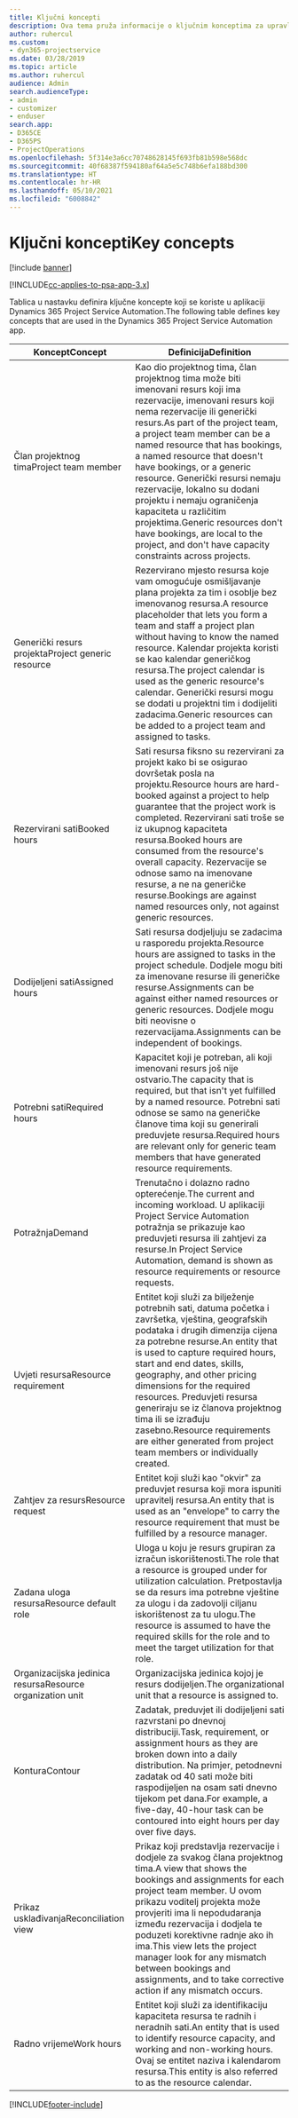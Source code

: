 ```yaml
---
title: Ključni koncepti
description: Ova tema pruža informacije o ključnim konceptima za upravljanje resursima u aplikaciji Project Service Automation.
author: ruhercul
ms.custom:
- dyn365-projectservice
ms.date: 03/28/2019
ms.topic: article
ms.author: ruhercul
audience: Admin
search.audienceType:
- admin
- customizer
- enduser
search.app:
- D365CE
- D365PS
- ProjectOperations
ms.openlocfilehash: 5f314e3a6cc70748628145f693fb81b598e568dc
ms.sourcegitcommit: 40f68387f594180af64a5e5c748b6efa188bd300
ms.translationtype: HT
ms.contentlocale: hr-HR
ms.lasthandoff: 05/10/2021
ms.locfileid: "6008842"
---
```

# <a name="key-concepts"></a><span data-ttu-id="9598a-103">Ključni koncepti</span><span class="sxs-lookup"><span data-stu-id="9598a-103">Key concepts</span></span>

[!include [banner](../includes/psa-now-project-operations.md)]

[!INCLUDE[cc-applies-to-psa-app-3.x](../includes/cc-applies-to-psa-app-3x.md)]

<span data-ttu-id="9598a-104">Tablica u nastavku definira ključne koncepte koji se koriste u aplikaciji Dynamics 365 Project Service Automation.</span><span class="sxs-lookup"><span data-stu-id="9598a-104">The following table defines key concepts that are used in the Dynamics 365 Project Service Automation app.</span></span>

| <span data-ttu-id="9598a-105">Koncept</span><span class="sxs-lookup"><span data-stu-id="9598a-105">Concept</span></span>                    | <span data-ttu-id="9598a-106">Definicija</span><span class="sxs-lookup"><span data-stu-id="9598a-106">Definition</span></span> |
|----------------------------|------------|
| <span data-ttu-id="9598a-107">Član projektnog tima</span><span class="sxs-lookup"><span data-stu-id="9598a-107">Project team member</span></span>        | <span data-ttu-id="9598a-108">Kao dio projektnog tima, član projektnog tima može biti imenovani resurs koji ima rezervacije, imenovani resurs koji nema rezervacije ili generički resurs.</span><span class="sxs-lookup"><span data-stu-id="9598a-108">As part of the project team, a project team member can be a named resource that has bookings, a named resource that doesn't have bookings, or a generic resource.</span></span> <span data-ttu-id="9598a-109">Generički resursi nemaju rezervacije, lokalno su dodani projektu i nemaju ograničenja kapaciteta u različitim projektima.</span><span class="sxs-lookup"><span data-stu-id="9598a-109">Generic resources don't have bookings, are local to the project, and don't have capacity constraints across projects.</span></span> |
| <span data-ttu-id="9598a-110">Generički resurs projekta</span><span class="sxs-lookup"><span data-stu-id="9598a-110">Project generic resource</span></span>   | <span data-ttu-id="9598a-111">Rezervirano mjesto resursa koje vam omogućuje osmišljavanje plana projekta za tim i osoblje bez imenovanog resursa.</span><span class="sxs-lookup"><span data-stu-id="9598a-111">A resource placeholder that lets you form a team and staff a project plan without having to know the named resource.</span></span> <span data-ttu-id="9598a-112">Kalendar projekta koristi se kao kalendar generičkog resursa.</span><span class="sxs-lookup"><span data-stu-id="9598a-112">The project calendar is used as the generic resource's calendar.</span></span> <span data-ttu-id="9598a-113">Generički resursi mogu se dodati u projektni tim i dodijeliti zadacima.</span><span class="sxs-lookup"><span data-stu-id="9598a-113">Generic resources can be added to a project team and assigned to tasks.</span></span> |
| <span data-ttu-id="9598a-114">Rezervirani sati</span><span class="sxs-lookup"><span data-stu-id="9598a-114">Booked hours</span></span>               | <span data-ttu-id="9598a-115">Sati resursa fiksno su rezervirani za projekt kako bi se osigurao dovršetak posla na projektu.</span><span class="sxs-lookup"><span data-stu-id="9598a-115">Resource hours are hard-booked against a project to help guarantee that the project work is completed.</span></span> <span data-ttu-id="9598a-116">Rezervirani sati troše se iz ukupnog kapaciteta resursa.</span><span class="sxs-lookup"><span data-stu-id="9598a-116">Booked hours are consumed from the resource's overall capacity.</span></span> <span data-ttu-id="9598a-117">Rezervacije se odnose samo na imenovane resurse, a ne na generičke resurse.</span><span class="sxs-lookup"><span data-stu-id="9598a-117">Bookings are against named resources only, not against generic resources.</span></span> |
| <span data-ttu-id="9598a-118">Dodijeljeni sati</span><span class="sxs-lookup"><span data-stu-id="9598a-118">Assigned hours</span></span>             | <span data-ttu-id="9598a-119">Sati resursa dodjeljuju se zadacima u rasporedu projekta.</span><span class="sxs-lookup"><span data-stu-id="9598a-119">Resource hours are assigned to tasks in the project schedule.</span></span> <span data-ttu-id="9598a-120">Dodjele mogu biti za imenovane resurse ili generičke resurse.</span><span class="sxs-lookup"><span data-stu-id="9598a-120">Assignments can be against either named resources or generic resources.</span></span> <span data-ttu-id="9598a-121">Dodjele mogu biti neovisne o rezervacijama.</span><span class="sxs-lookup"><span data-stu-id="9598a-121">Assignments can be independent of bookings.</span></span> |
| <span data-ttu-id="9598a-122">Potrebni sati</span><span class="sxs-lookup"><span data-stu-id="9598a-122">Required hours</span></span>             | <span data-ttu-id="9598a-123">Kapacitet koji je potreban, ali koji imenovani resurs još nije ostvario.</span><span class="sxs-lookup"><span data-stu-id="9598a-123">The capacity that is required, but that isn't yet fulfilled by a named resource.</span></span> <span data-ttu-id="9598a-124">Potrebni sati odnose se samo na generičke članove tima koji su generirali preduvjete resursa.</span><span class="sxs-lookup"><span data-stu-id="9598a-124">Required hours are relevant only for generic team members that have generated resource requirements.</span></span> |
| <span data-ttu-id="9598a-125">Potražnja</span><span class="sxs-lookup"><span data-stu-id="9598a-125">Demand</span></span>                     | <span data-ttu-id="9598a-126">Trenutačno i dolazno radno opterećenje.</span><span class="sxs-lookup"><span data-stu-id="9598a-126">The current and incoming workload.</span></span> <span data-ttu-id="9598a-127">U aplikaciji Project Service Automation potražnja se prikazuje kao preduvjeti resursa ili zahtjevi za resurse.</span><span class="sxs-lookup"><span data-stu-id="9598a-127">In Project Service Automation, demand is shown as resource requirements or resource requests.</span></span> |
| <span data-ttu-id="9598a-128">Uvjeti resursa</span><span class="sxs-lookup"><span data-stu-id="9598a-128">Resource requirement</span></span>       | <span data-ttu-id="9598a-129">Entitet koji služi za bilježenje potrebnih sati, datuma početka i završetka, vještina, geografskih podataka i drugih dimenzija cijena za potrebne resurse.</span><span class="sxs-lookup"><span data-stu-id="9598a-129">An entity that is used to capture required hours, start and end dates, skills, geography, and other pricing dimensions for the required resources.</span></span> <span data-ttu-id="9598a-130">Preduvjeti resursa generiraju se iz članova projektnog tima ili se izrađuju zasebno.</span><span class="sxs-lookup"><span data-stu-id="9598a-130">Resource requirements are either generated from project team members or individually created.</span></span> |
| <span data-ttu-id="9598a-131">Zahtjev za resurs</span><span class="sxs-lookup"><span data-stu-id="9598a-131">Resource request</span></span>           | <span data-ttu-id="9598a-132">Entitet koji služi kao "okvir" za preduvjet resursa koji mora ispuniti upravitelj resursa.</span><span class="sxs-lookup"><span data-stu-id="9598a-132">An entity that is used as an "envelope" to carry the resource requirement that must be fulfilled by a resource manager.</span></span> |
| <span data-ttu-id="9598a-133">Zadana uloga resursa</span><span class="sxs-lookup"><span data-stu-id="9598a-133">Resource default role</span></span>      | <span data-ttu-id="9598a-134">Uloga u koju je resurs grupiran za izračun iskorištenosti.</span><span class="sxs-lookup"><span data-stu-id="9598a-134">The role that a resource is grouped under for utilization calculation.</span></span> <span data-ttu-id="9598a-135">Pretpostavlja se da resurs ima potrebne vještine za ulogu i da zadovolji ciljanu iskorištenost za tu ulogu.</span><span class="sxs-lookup"><span data-stu-id="9598a-135">The resource is assumed to have the required skills for the role and to meet the target utilization for that role.</span></span> |
| <span data-ttu-id="9598a-136">Organizacijska jedinica resursa</span><span class="sxs-lookup"><span data-stu-id="9598a-136">Resource organization unit</span></span> | <span data-ttu-id="9598a-137">Organizacijska jedinica kojoj je resurs dodijeljen.</span><span class="sxs-lookup"><span data-stu-id="9598a-137">The organizational unit that a resource is assigned to.</span></span> |
| <span data-ttu-id="9598a-138">Kontura</span><span class="sxs-lookup"><span data-stu-id="9598a-138">Contour</span></span>                    | <span data-ttu-id="9598a-139">Zadatak, preduvjet ili dodijeljeni sati razvrstani po dnevnoj distribuciji.</span><span class="sxs-lookup"><span data-stu-id="9598a-139">Task, requirement, or assignment hours as they are broken down into a daily distribution.</span></span> <span data-ttu-id="9598a-140">Na primjer, petodnevni zadatak od 40 sati može biti raspodijeljen na osam sati dnevno tijekom pet dana.</span><span class="sxs-lookup"><span data-stu-id="9598a-140">For example, a five-day, 40-hour task can be contoured into eight hours per day over five days.</span></span> |
| <span data-ttu-id="9598a-141">Prikaz usklađivanja</span><span class="sxs-lookup"><span data-stu-id="9598a-141">Reconciliation view</span></span>        | <span data-ttu-id="9598a-142">Prikaz koji predstavlja rezervacije i dodjele za svakog člana projektnog tima.</span><span class="sxs-lookup"><span data-stu-id="9598a-142">A view that shows the bookings and assignments for each project team member.</span></span> <span data-ttu-id="9598a-143">U ovom prikazu voditelj projekta može provjeriti ima li nepodudaranja između rezervacija i dodjela te poduzeti korektivne radnje ako ih ima.</span><span class="sxs-lookup"><span data-stu-id="9598a-143">This view lets the project manager look for any mismatch between bookings and assignments, and to take corrective action if any mismatch occurs.</span></span> |
| <span data-ttu-id="9598a-144">Radno vrijeme</span><span class="sxs-lookup"><span data-stu-id="9598a-144">Work hours</span></span>                 | <span data-ttu-id="9598a-145">Entitet koji služi za identifikaciju kapaciteta resursa te radnih i neradnih sati.</span><span class="sxs-lookup"><span data-stu-id="9598a-145">An entity that is used to identify resource capacity, and working and non-working hours.</span></span> <span data-ttu-id="9598a-146">Ovaj se entitet naziva i kalendarom resursa.</span><span class="sxs-lookup"><span data-stu-id="9598a-146">This entity is also referred to as the resource calendar.</span></span> |


[!INCLUDE[footer-include](../includes/footer-banner.md)]
